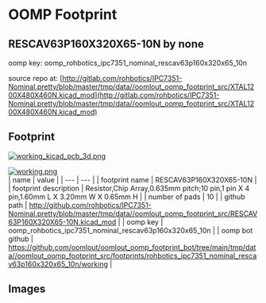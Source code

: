 # OOMP Footprint  
## RESCAV63P160X320X65-10N  by none  
  
oomp key: oomp_rohbotics_ipc7351_nominal_rescav63p160x320x65_10n  
  
source repo at: [http://gitlab.com/rohbotics/IPC7351-Nominal.pretty/blob/master/tmp/data//oomlout_oomp_footprint_src/XTAL1200X480X460N.kicad_mod](http://gitlab.com/rohbotics/IPC7351-Nominal.pretty/blob/master/tmp/data//oomlout_oomp_footprint_src/XTAL1200X480X460N.kicad_mod)  
## Footprint  
  
[![working_kicad_pcb_3d.png](working_kicad_pcb_3d_600.png)](working_kicad_pcb_3d.png)  
  
[![working.png](working_600.png)](working.png)  
| name | value | 
| --- | --- | 
| footprint name | RESCAV63P160X320X65-10N | 
| footprint description | Resistor,Chip Array,0.635mm pitch;10 pin,1 pin X 4 pin,1.60mm L X 3.20mm W X 0.65mm H | 
| number of pads | 10 | 
| github path | http://github.com/rohbotics/IPC7351-Nominal.pretty/blob/master/tmp/data//oomlout_oomp_footprint_src/RESCAV63P160X320X65-10N.kicad_mod | 
| oomp key | oomp_rohbotics_ipc7351_nominal_rescav63p160x320x65_10n | 
| oomp bot github | https://github.com/oomlout/oomlout_oomp_footprint_bot/tree/main/tmp/data//oomlout_oomp_footprint_src/footprints/rohbotics_ipc7351_nominal_rescav63p160x320x65_10n/working | 
## Images  
